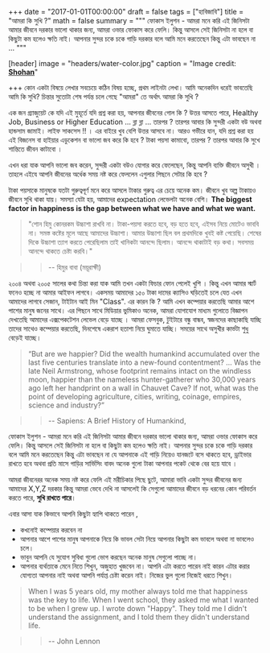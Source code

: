  
+++
date = "2017-01-01T00:00:00"
draft = false
tags = ["হাবিজাবি"]
title = "আমরা কি সুখি ?"
math = false
summary = """
ফোকাস ইলুশন - আমরা মনে করি এই জিনিসটা আমার জীবনে দরকার ভালো থাকার জন্য, আমরা ওভার ফোকাস করে ফেলি। কিন্তু আসলে সেই জিনিসটা না হলে বা কিছুটা কম হলেও ক্ষতি নাই। আপনার সুন্দর চকে চকে গাড়ি দরকার বলে আমি মনে করতেছেন কিন্তু এটা ভাবছেন না ... 
"""

[header]
image = "headers/water-color.jpg"
caption = "Image credit: [**Shohan**](https://github.com/shohan4556/)"

+++
কোন একটা বিষয়ে লেখার সবচেয়ে কঠিন বিষয় হচ্ছে, প্রথম লাইনটা লেখা। আমি অনেকদিন ধরেই ভাবতেছি আমি কি সুখি? চিন্তার সুতোটা শেষ পর্যন্ত চলে গেছে 
"আমরা" তে অর্থাৎ আমরা কি সুখি ?
 
 এক জন গ্র্যাজুয়েট কে যদি এই মুহূর্তে যদি প্রশ্ন করা হয়, আপনার জীবনের গোল কি ? উত্তর আসতে পারে, Healthy Job, Business or Higher Education ... ব্লা ব্লা ...  তারপর ? তারপর আবার কি সুন্দরী  একটা বউ অথবা  হান্ডসাম জামাই। লাইফ সাকসেস !! । এর বাইরে খুব বেশি উত্তর আসবে না।  আরও গভীরে যান, যদি প্রশ্ন করা হয় এই বিজনেস বা হাইয়ার এডুকেশন বা ভালো জব করে কি হবে ?  টাকা পয়সা কামাবো, তারপর ? তারপর আবার কি সুখে শান্তিতে জীবন কাটাবো ।

এখন ধরা যাক আপনি ভালো জব করেন, সুন্দরী একটা বউও যোগার করে ফেলেছেন, কিন্তু আপনি ব্যক্তি জীবনে অসুখী । তাহলে এইযে আপনি জীবনের অর্ধেক সময় নষ্ট করে ফেললেন এগুলার পিছনে সেটার কি হবে ? 

টাকা পয়সাকে মানুষকে যতটা গুরুত্বপূর্ণ মনে করে আসলে টাকার গুরুত্ব এর চেয়ে অনেক কম। জীবনে খুব অল্প টাকায়ও জীবনে সুখি থাকা যায়। সমস্যা যেটা হয়, আমাদের  expectation লেভেলটা অনেক বেশি।  **The biggest factor in happiness is the gap between what we have and what we want.**

>"শোন হিমু কোনরকম উচ্চাশা রাখবি না। টাকা-পয়সা করতে হবে, বড় হতে হবে, এইসব নিয়ে মোটেও ভাববি না। সমস্ত কষ্টের মূলে আছে আমাদের উচ্চাশা। আমার উচ্চাশা 
ছিল বল প্রথমদিকে খুবই কষ্ট পেয়েছি।  শেষের দিকে উচ্চাশা ত্যাগ করতে পেরেছিলাম তাই খানিকটা আনন্দে ছিলাম। আনন্দে থাকাটাই বড় কথা। সবসময় আনন্দে থাকতে 
চেষ্টা করবি।" 

>> -- হিমুর বাবা (ময়ূরাক্ষী) 

২০০৪ অথবা ২০০৫ সালের কথা চিন্তা করা যাক আমি তখন একটা ফিচার ফোন পেলেই খুশি । কিন্তু এখন আমার স্মার্ট ফনেও হচ্ছে না আমার আইফন লাগবে। 
একসময় আমাদের ১৫০ টাকা দামের ক্যাসিও ঘড়িতেই চলে যেত এখন আমাদের লাগবে সেজান, টাইটান আই মিন "Class".
এর কারন কি ? আমি এখন কম্পেয়ার করতেছি আমার আশে পাশের মানুষ জনের সাথে। এর পিছনে সাথে মিডিয়ার ভুমিকাও অনেক, আমরা যোগাযোগ মাধ্যম গুলোতে বিজ্ঞাপন দেখতেছি আমাদের এক্সপেকটেশন লেভেল বেড়ে যাচ্ছে ।  আমরা ফেসবুক, টুইটারে বন্ধু বান্ধব, স্বজনদের কাছাকাছি যাচ্ছি তাদের সাথেও কম্পেয়ার করতেছি, দিনশেষে একরাশ হতাশা নিয়ে ঘুমাতে যাচ্ছি। সময়ের সাথে অসুখীর কার্ভটা শুধু বেড়েই যাচ্ছে। 

> “But are we happier? Did the wealth humankind accumulated over the last five centuries translate into a new-found contentment? … Was the late Neil Armstrong, whose footprint remains intact on the windless moon, happier than the nameless hunter-gatherer who 30,000 years ago left her handprint on a wall in Chauvet Cave? If not, what was the point of developing agriculture, cities, writing, coinage, empires, science and industry?” 

>> --  Sapiens: A Brief History of Humankind, 

ফোকাস ইলুশন - আমরা মনে করি এই জিনিসটা আমার জীবনে দরকার ভালো থাকার জন্য, আমরা ওভার ফোকাস করে ফেলি। কিন্তু আসলে সেই জিনিসটা না হলে বা কিছুটা কম হলেও ক্ষতি নাই। আপনার সুন্দর চকে চকে গাড়ি দরকার বলে আমি মনে করতেছেন কিন্তু এটা ভাবছেন না যে আপনাকে এই গাড়ি নিয়েও যানজটে বসে থাকতে হবে, ড্রাইভার রাখতে হবে অথবা প্রতি মাসে গাড়ির সার্ভিসিং বাবদ অনেক গুলো টাকা আপনার পকেট থেকে বের হয়ে যাবে ।

আমরা জীবনেরর অনেক সময় নষ্ট করে ফেলি এই মরীচিকার পিছে ছুটে, আমারা ভাবি একটা সুন্দর জীবনের জন্য আমাদের X,Y,Z দরকার কিন্তু আমরা ভেবে দেখি না 
আসলেই কি সেগুলো আমাদের জীবনে বড় ধরনের কোন পরিবর্তন করতে পারে, **সুখি রাখতে পারে**। 

এবার আসা যাক কিভাবে আপনি কিছুটা হ্যাপি থাকতে পারেন , 

- কখনোই কম্পেয়ার করবেন না 
- আপনার আশে পাশের মানুষ আপনাকে নিয়ে কি ভাবল সেটা নিয়ে আপনার কিছুটা কম ভাবলে অথবা না ভাবলেও চলে। 
- ভাবুন আপনি যে সুযোগ সুবিধা গুলো ভোগ করছেন অনেক মানুষ সেগুলো পাচ্ছে না। 
- আপনার ব্যর্থতাকে মেনে নিতে শিখুন, অজুহাত খুজবেন না। আপনি এটা করতে পারেন নাই কারন এটার করার যোগ্যতা আপনার নাই অথবা আপনি পর্যাপ্ত চেষ্টা করেন নাই।
নিজের ভুল গুলো নিজেই ধরতে শিখুন।  

> When I was 5 years old, my mother always told me that happiness was the key to life.
When I went school, they asked me what I wanted to be when I grew up. I wrote down "Happy". They told me I didn't understand the assignment, and I told them they didn't understand life.

>> -- John Lennon























